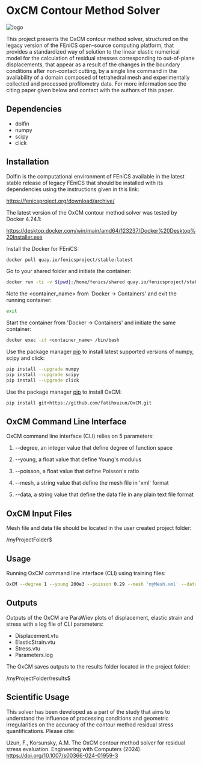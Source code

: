 # OxCM Contour Method Solver
![logo](https://raw.githubusercontent.com/fffatttihhh/OxCM/main/OxCM_logo.png)

This project presents the OxCM contour method solver, structured on the legacy version of the FEniCS open-source computing platform, that provides a standardized way of solution to the linear elastic numerical model for the calculation of residual stresses corresponding to out-of-plane displacements, that appear as a result of the changes in the boundary conditions after non-contact cutting, by a single line command in the availability of a domain composed of tetrahedral mesh and experimentally collected and processed profilometry data. For more information see the citing paper given below and contact with the authors of this paper.

## Dependencies
* dolfin
* numpy
* scipy
* click

## Installation
Dolfin is the computational environment of FEniCS available in the latest stable release of legacy FEniCS that should be installed with its dependencies using the instructions given in this link:

https://fenicsproject.org/download/archive/

The latest version of the OxCM contour method solver was tested by Docker 4.24.1:

https://desktop.docker.com/win/main/amd64/123237/Docker%20Desktop%20Installer.exe

Install the Docker for FEniCS:

```bash
docker pull quay.io/fenicsproject/stable:latest
```

Go to your shared folder and initiate the container:

```bash
docker run -ti -v ${pwd}:/home/fenics/shared quay.io/fenicsproject/stable:latest
```

Note the <container_name> from 'Docker -> Containers' and exit the running container:

```bash
exit
```

Start the container from 'Docker -> Containers' and initiate the same container: 

```bash
docker exec -it <container_name> /bin/bash
```

Use the package manager [pip](https://pip.pypa.io/en/stable/) to install latest supported versions of numpy, scipy and click:

```bash
pip install --upgrade numpy
pip install --upgrade scipy
pip install --upgrade click
```

Use the package manager [pip](https://pip.pypa.io/en/stable/) to install OxCM:

```bash
pip install git+https://github.com/fatihxuzun/OxCM.git
```

## OxCM Command Line Interface
OxCM command line interface (CLI) relies on 5 parameters:

1. --degree, an integer value that define degree of function space

2. --young, a float value that define Young's modulus

3. --poisson, a float value that define Poisson's ratio

4. --mesh, a string value that define the mesh file in 'xml' format

5. --data, a string value that define the data file in any plain text file format

## OxCM Input Files
Mesh file and data file should be located in the user created project folder:

/myProjectFolder$

## Usage
Running OxCM command line interface (CLI) using training files:

```bash
OxCM --degree 1 --young 200e3 --poisson 0.29 --mesh 'myMesh.xml' --data 'myData.txt'
```

## Outputs
Outputs of the OxCM are ParaWiev plots of displacement, elastic strain and stress with a log file of CLI parameters:

* Displacement.vtu
* ElasticStrain.vtu
* Stress.vtu
* Parameters.log

The OxCM saves outputs to the results folder located in the project folder:

/myProjectFolder/results$

## Scientific Usage
This solver has been developed as a part of the study that aims to understand the influence of processing conditions and geometric irregularities on the accuracy of the contour method residual stress quantifications. Please cite:

Uzun, F., Korsunsky, A.M. The OxCM contour method solver for residual stress evaluation. Engineering with Computers (2024). https://doi.org/10.1007/s00366-024-01959-3
